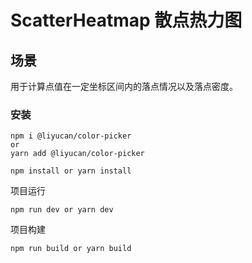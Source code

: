 # ScatterHeatmap 散点热力图

## 场景

用于计算点值在一定坐标区间内的落点情况以及落点密度。

### 安装

```shell
npm i @liyucan/color-picker
or
yarn add @liyucan/color-picker
```

```shell
npm install or yarn install
```

项目运行

```shell
npm run dev or yarn dev
```

项目构建

```shell
npm run build or yarn build
```
